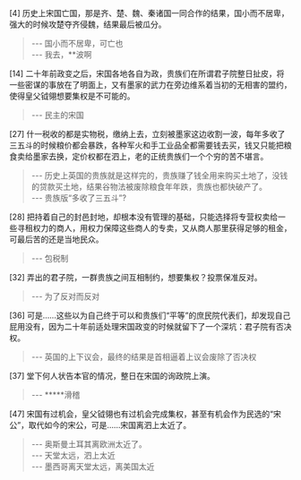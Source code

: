 
[4] 历史上宋国亡国，那是齐、楚、魏、秦诸国一同合作的结果，国小而不居卑，强大的时候攻楚夺齐侵魏，结果最后被瓜分。
>--- 国小而不居卑，可亡也<br>
>--- 我去，**波啊<br>

[14] 二十年前政变之后，宋国各地各自为政，贵族们在所谓君子院整日扯皮，将一些密谋的事放在了明面上，又有墨家的武力在旁边维系着当初的无相害的盟约，使得皇父钺翎想要集权是不可能的。
>--- 民主的宋国<br>

[27] 什一税收的都是实物税，缴纳上去，立刻被墨家这边收割一波，每年多收了三五斗的时候粮价都会暴跌，各种军火和手工业品全都需要钱去买，钱又只能把粮食卖给墨家去换，定价权都在泗上，老的正统贵族们一个个穷的苦不堪言。
>--- 历史上英国的贵族就是这样完的，贵族赚了钱全用来购买土地了，没钱的贷款买土地，结果谷物法被废除粮食年年跌，贵族也都快破产了。<br>
>--- 贵族版“多收了三五斗”?<br>

[28] 把持着自己的封邑封地，却根本没有管理的基础，只能选择将专营权卖给一些寻租权力的商人，用权力保障这些商人的专卖，又从商人那里获得足够的租金，可最后苦的还是当地民众。
>--- 包税制<br>

[32] 弄出的君子院，一群贵族之间互相制约，想要集权？投票保准反对。
>--- 为了反对而反对<br>

[36] 可是……这些以为自己终于可以和贵族们“平等”的庶民院代表们，却发现自己屁用没有，因为二十年前适处理宋国政变的时候就留下了一个深坑：君子院有否决权。
>--- 英国的上下议会，最终的结果是首相逼着上议会废除了否决权<br>

[37] 堂下何人状告本官的情况，整日在宋国的询政院上演。
>--- *****滑稽<br>

[47] 宋国有过机会，皇父钺翎也有过机会完成集权，甚至有机会作为民选的“宋公”，取代如今的宋公，可是……宋国离泗上太近了。
>--- 奥斯曼土耳其离欧洲太近了。<br>
>--- 天堂太远，泗上太近<br>
>--- 墨西哥离天堂太远，离美国太近<br>
